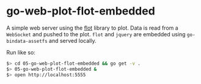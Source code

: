 # go-web-plot-flot-embedded

A simple web server using the [flot](http://www.flotcharts.org/) library to plot.
Data is read from a `WebSocket` and pushed to the plot.
`flot` and `jquery` are embedded using `go-bindata-assetfs` and served locally.

Run like so:

```sh
$> cd 05-go-web-plot-flot-embedded && go get -v .
$> 05-go-web-plot-flot-embedded &
$> open http://localhost:5555
```
